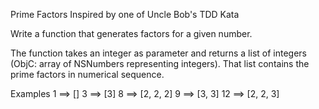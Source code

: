 Prime Factors
Inspired by one of Uncle Bob's TDD Kata

Write a function that generates factors for a given number.

The function takes an integer as parameter and returns a list of integers (ObjC: array of NSNumbers representing integers). That list contains the prime factors in numerical sequence.

Examples
1  ==>  []
3  ==>  [3]
8  ==>  [2, 2, 2]
9  ==>  [3, 3]
12 ==>  [2, 2, 3]
